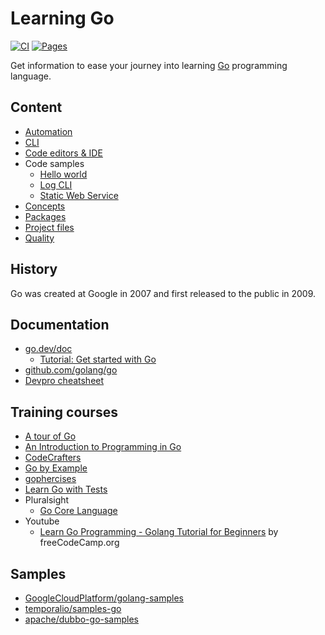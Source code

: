 # Learning Go

[![CI](https://github.com/devpro/learning-go/actions/workflows/ci.yml/badge.svg?branch=main)](https://github.com/devpro/learning-go/actions/workflows/ci.yml)
[![Pages](https://github.com/devpro/learning-go/actions/workflows/pages.yml/badge.svg)](https://github.com/devpro/learning-go/actions/workflows/pages.yml)

Get information to ease your journey into learning [Go](https://go.dev/) programming language.

## Content

* [Automation](docs/automation.md)
* [CLI](docs/cli.md)
* [Code editors & IDE](docs/editors.md)
* Code samples
  * [Hello world](samples/hello-world/README.md)
  * [Log CLI](samples/log-cli/README.md)
  * [Static Web Service](samples/static-web-service/README.md)
* [Concepts](docs/concepts.md)
* [Packages](docs/packages.md)
* [Project files](docs/project-files.md)
* [Quality](docs/quality.md)

## History

Go was created at Google in 2007 and first released to the public in 2009.

## Documentation

* [go.dev/doc](https://go.dev/doc/)
  * [Tutorial: Get started with Go](https://go.dev/doc/tutorial/getting-started)
* [github.com/golang/go](https://github.com/golang/go)
* [Devpro cheatsheet](https://everyday-cheatsheets.docs.devpro.fr/build/languages/go)

## Training courses

* [A tour of Go](https://go.dev/tour/list)
* [An Introduction to Programming in Go](https://www.golang-book.com/books/intro)
* [CodeCrafters](https://app.codecrafters.io/tracks/go)
* [Go by Example](https://gobyexample.com/)
* [gophercises](https://gophercises.com/)
* [Learn Go with Tests](https://quii.gitbook.io/learn-go-with-tests/)
* Pluralsight
  * [Go Core Language](https://app.pluralsight.com/paths/skill/go-core-language)
* Youtube
  * [Learn Go Programming - Golang Tutorial for Beginners](https://www.youtube.com/watch?v=YS4e4q9oBaU) by freeCodeCamp.org

## Samples

* [GoogleCloudPlatform/golang-samples](https://github.com/GoogleCloudPlatform/golang-samples)
* [temporalio/samples-go](https://github.com/temporalio/samples-go)
* [apache/dubbo-go-samples](https://github.com/apache/dubbo-go-samples)
